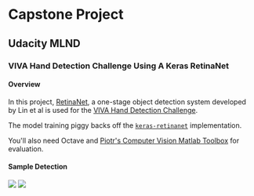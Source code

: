 # Capstone Project

## Udacity MLND

### VIVA Hand Detection Challenge Using A Keras RetinaNet

#### Overview

In this project, [RetinaNet](https://research.fb.com/publications/focal-loss-for-dense-object-detection/), a one-stage object detection system developed by Lin et al is used for the [VIVA Hand Detection Challenge](http://cvrr.ucsd.edu/vivachallenge/index.php/hands/hand-detection/).

The model training piggy backs off the [`keras-retinanet`](https://github.com/fizyr/keras-retinanet) implementation.

You'll also need Octave and [Piotr's Computer Vision Matlab Toolbox](https://pdollar.github.io/toolbox/) for evaluation.

#### Sample Detection

![](https://github.com/yoonapps/MLND-Capstone/blob/master/misc/sample_1.png)
![](https://github.com/yoonapps/MLND-Capstone/blob/master/misc/sample_2.png)